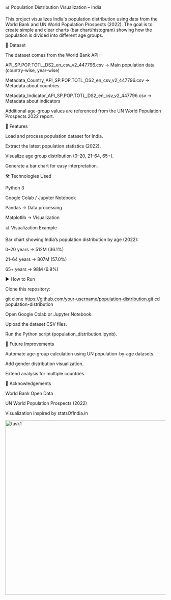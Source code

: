 📊 Population Distribution Visualization – India

This project visualizes India's population distribution using data from the World Bank and UN World Population Prospects (2022).
The goal is to create simple and clear charts (bar chart/histogram) showing how the population is divided into different age groups.

📁 Dataset

The dataset comes from the World Bank API:

API_SP.POP.TOTL_DS2_en_csv_v2_447796.csv → Main population data (country-wise, year-wise)

Metadata_Country_API_SP.POP.TOTL_DS2_en_csv_v2_447796.csv → Metadata about countries

Metadata_Indicator_API_SP.POP.TOTL_DS2_en_csv_v2_447796.csv → Metadata about indicators

Additional age-group values are referenced from the UN World Population Prospects 2022 report.

🚀 Features

Load and process population dataset for India.

Extract the latest population statistics (2022).

Visualize age group distribution (0–20, 21–64, 65+).

Generate a bar chart for easy interpretation.

🛠️ Technologies Used

Python 3

Google Colab / Jupyter Notebook

Pandas → Data processing

Matplotlib → Visualization

📊 Visualization Example

Bar chart showing India’s population distribution by age (2022):

0–20 years → 512M (36.1%)

21–64 years → 807M (57.0%)

65+ years → 98M (6.9%)

▶️ How to Run

Clone this repository:

git clone https://github.com/your-username/population-distribution.git
cd population-distribution


Open Google Colab or Jupyter Notebook.

Upload the dataset CSV files.

Run the Python script (population_distribution.ipynb).

📌 Future Improvements

Automate age-group calculation using UN population-by-age datasets.

Add gender distribution visualization.

Extend analysis for multiple countries.


🙌 Acknowledgements

World Bank Open Data

UN World Population Prospects (2022)

Visualization inspired by statsOfIndia.in


<img width="695" height="547" alt="task1" src="https://github.com/user-attachments/assets/2b70e397-0bcf-4edc-be65-050940e33323" />
